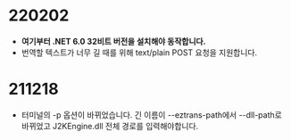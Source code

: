 # 220202
- **여기부터 .NET 6.0 32비트 버전을 설치해야 동작합니다.**
- 번역할 텍스트가 너무 길 때를 위해 text/plain POST 요청을 지원합니다.

# 211218
- 터미널의 -p 옵션이 바뀌었습니다. 긴 이름이 --eztrans-path에서 --dll-path로 바뀌었고
J2KEngine.dll 전체 경로를 입력해야합니다.
